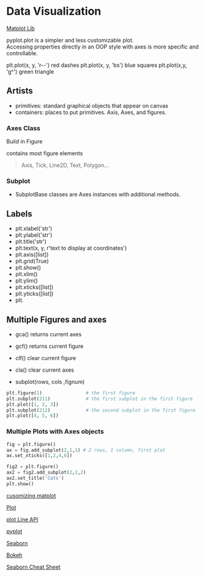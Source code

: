 # Data Visualization

[Matplot Lib](https://github.com/rougier/matplotlib-tutorial)

pyplot.plot is a simpler and less customizable plot.  
Accessing properties directly in an OOP style with axes is more specific and controllable. 

plt.plot(x, y, 'r--') red dashes
plt.plot(x, y, 'bs') blue squares
plt.plot(x,y, 'g^') green triangle

## Artists

- primitives: standard graphical objects that appear on canvas
- containers: places to put primitives. Axis, Axes, and figures.


### Axes Class

Build in Figure

contains most figure elements
> Axis, Tick, Line2D, Text, Polygon...

### Subplot

- SubplotBase classes are Axes instances with additional methods.



## Labels

- plt.xlabel('str')
- plt.ylabel('str')
- plt.title('str')
- plt.text(x, y, r'text to display at coordinates')
- plt.axis([list])
- plt.grid(True)
- plt.show()
- plt.xlim()
- plt.ylim()
- plt.xticks([list])
- plt.yticks([list])
- plt.
 
## Multiple Figures and axes

- gca() returns current axes
- gcf() returns current figure
- clf() clear current figure
- cla() clear current axes


- subplot(rows, cols ,fignum)

```python
plt.figure(1)                # the first figure
plt.subplot(211)             # the first subplot in the first figure
plt.plot([1, 2, 3])
plt.subplot(212)             # the second subplot in the first figure
plt.plot([4, 5, 6])
```

### Multiple Plots with Axes objects

```python
fig = plt.figure()
ax = fig.add_subplot(2,1,1) # 2 rows, 1 column, first plot
ax.set_xticks([1,2,4,6])

fig2 = plt.figure()
ax2 = fig2.add_subplot(2,2,2)
ax2.set_title('Cats')
plt.show()

```


[cusomizing matplot](https://matplotlib.org/2.0.2/api/pyplot_api.html)

[Plot](https://matplotlib.org/2.0.2/users/pyplot_tutorial.html)

[plot Line API](https://matplotlib.org/stable/api/artist_api.html)

[pyplot](https://matplotlib.org/2.0.2/api/pyplot_api.html)

[Seaborn](https://seaborn.pydata.org/tutorial.html)

[Bokeh](https://mybinder.org/v2/gh/bokeh/bokeh-notebooks/master?filepath=tutorial%2F00%20-%20Introduction%20and%20Setup.ipynb)

[Seaborn Cheat Sheet](https://s3.amazonaws.com/assets.datacamp.com/blog_assets/Python_Seaborn_Cheat_Sheet.pdf)

